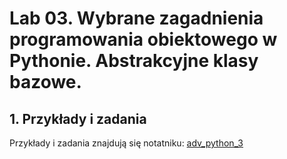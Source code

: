 # Lab 03. Wybrane zagadnienia programowania obiektowego w Pythonie. Abstrakcyjne klasy bazowe.


## 1. Przykłady i zadania

Przykłady i zadania znajdują się notatniku: [adv_python_3](adv_python_3.ipynb)